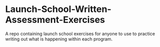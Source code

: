 # Launch-School-Written-Assessment-Exercises
A repo containing launch school exercises for anyone to use to practice writing out what is happening within each program.
